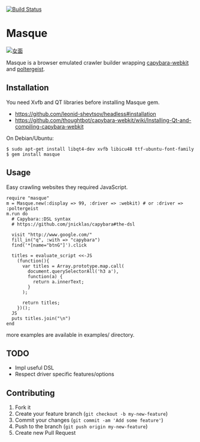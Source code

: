 [![Build Status](https://travis-ci.org/uu59/masque.png?branch=master)](https://travis-ci.org/uu59/masque)

# Masque

<a href="http://ja.wikipedia.org/wiki/%E3%83%95%E3%82%A1%E3%82%A4%E3%83%AB:Noh_mask02.jpg"><img src="http://upload.wikimedia.org/wikipedia/commons/b/bd/Noh_mask02.jpg" alt="女面" /></a>

Masque is a browser emulated crawler builder wrapping [capybara-webkit](https://github.com/thoughtbot/capybara-webkit) and [poltergeist](https://github.com/jonleighton/poltergeist).

## Installation

You need Xvfb and QT libraries before installing Masque gem.

- <https://github.com/leonid-shevtsov/headless#installation>
- <https://github.com/thoughtbot/capybara-webkit/wiki/Installing-Qt-and-compiling-capybara-webkit>

On Debian/Ubuntu:

    $ sudo apt-get install libqt4-dev xvfb libicu48 ttf-ubuntu-font-family
    $ gem install masque

## Usage

Easy crawling websites they required JavaScript.

    require "masque"
    m = Masque.new(:display => 99, :driver => :webkit) # or :driver => :poltergeist
    m.run do
      # Capybara::DSL syntax
      # https://github.com/jnicklas/capybara#the-dsl

      visit "http://www.google.com/"
      fill_in("q", :with => "capybara")
      find('*[name="btnG"]').click

      titles = evaluate_script <<-JS
        (function(){
          var titles = Array.prototype.map.call(
            document.querySelectorAll('h3 a'),
            function(a) {
              return a.innerText;
            }
          );

          return titles;
        })();
      JS
      puts titles.join("\n")
    end

more examples are available in examples/ directory.

## TODO

- Impl useful DSL
- Respect driver specific features/options


## Contributing

1. Fork it
2. Create your feature branch (`git checkout -b my-new-feature`)
3. Commit your changes (`git commit -am 'Add some feature'`)
4. Push to the branch (`git push origin my-new-feature`)
5. Create new Pull Request
